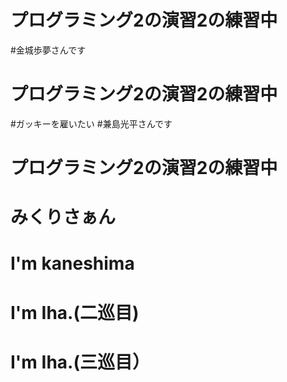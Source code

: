 # プログラミング2の演習2の練習中
#金城歩夢さんです

# プログラミング2の演習2の練習中
#ガッキーを雇いたい
#兼島光平さんです

# プログラミング2の演習2の練習中
# みくりさぁん
# I'm kaneshima
# I'm Iha.(二巡目)
# I'm Iha.(三巡目）